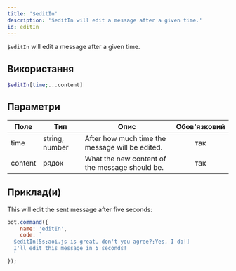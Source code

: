 ```yaml
---
title: '$editIn'
description: '$editIn will edit a message after a given time.'
id: editIn
---
```


`$editIn` will edit a message after a given time.

## Використання

```php
$editIn[time;...content]
```

## Параметри

| Поле    | Тип            | Опис                                            | Обов'язковий |
| ------- | -------------- | ----------------------------------------------- |:------------:|
| time    | string, number | After how much time the message will be edited. |     так      |
| content | рядок          | What the new content of the message should be.  |     так      |

## Приклад(и)

This will edit the sent message after five seconds:

```javascript
bot.command({
    name: 'editIn',
    code: `
  $editIn[5s;aoi.js is great, don't you agree?;Yes, I do!]
  I'll edit this message in 5 seconds!
  `
});
```

